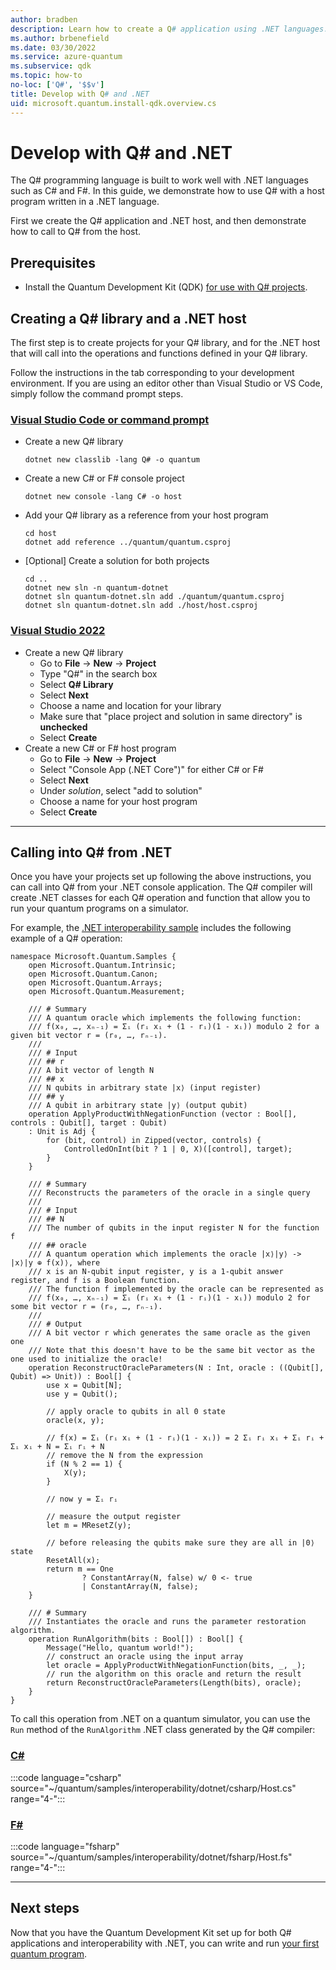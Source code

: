 ```yaml
---
author: bradben
description: Learn how to create a Q# application using .NET languages. Q# is built to work well with .NET languages such as C# and F#.
ms.author: brbenefield
ms.date: 03/30/2022
ms.service: azure-quantum
ms.subservice: qdk
ms.topic: how-to
no-loc: ['Q#', '$$v']
title: Develop with Q# and .NET
uid: microsoft.quantum.install-qdk.overview.cs
---
```


# Develop with Q# and .NET

The Q# programming language is built to work well with .NET languages such as C# and F#. In this guide, we demonstrate how to use Q# with a host program written in a .NET language.

First we create the Q# application and .NET host, and then demonstrate how to call to Q# from the host.

## Prerequisites

- Install the Quantum Development Kit (QDK) [for use with Q# projects](xref:microsoft.quantum.install-qdk.overview.standalone).

## Creating a Q# library and a .NET host

The first step is to create projects for your Q# library, and for the .NET host that will call into the operations and functions defined in your Q# library.

Follow the instructions in the tab corresponding to your development environment.
If you are using an editor other than Visual Studio or VS Code, simply follow the command prompt steps.

### [Visual Studio Code or command prompt](#tab/tabid-cmdline)

- Create a new Q# library

  ```dotnetcli
  dotnet new classlib -lang Q# -o quantum
  ```

- Create a new C# or F# console project

  ```dotnetcli
  dotnet new console -lang C# -o host  
  ```

- Add your Q# library as a reference from your host program

  ```dotnetcli
  cd host
  dotnet add reference ../quantum/quantum.csproj
  ```

- [Optional] Create a solution for both projects

  ```dotnetcli
  cd ..
  dotnet new sln -n quantum-dotnet
  dotnet sln quantum-dotnet.sln add ./quantum/quantum.csproj
  dotnet sln quantum-dotnet.sln add ./host/host.csproj
  ```

### [Visual Studio 2022](#tab/tabid-vs2022)

- Create a new Q# library
  - Go to **File** -> **New** -> **Project**
  - Type "Q#" in the search box
  - Select **Q# Library**
  - Select **Next**
  - Choose a name and location for your library
  - Make sure that "place project and solution in same directory" is **unchecked**
  - Select **Create**
- Create a new C# or F# host program
  - Go to **File** → **New** → **Project**
  - Select "Console App (.NET Core")" for either C# or F#
  - Select **Next**
  - Under *solution*, select "add to solution"
  - Choose a name for your host program
  - Select **Create**

***

## Calling into Q# from .NET

Once you have your projects set up following the above instructions, you can call into Q# from your .NET console application.
The Q# compiler will create .NET classes for each Q# operation and function that allow you to run your quantum programs on a simulator.

For example, the [.NET interoperability sample](https://github.com/microsoft/Quantum/tree/main/samples/interoperability/dotnet) includes the following example of a Q# operation:

```qsharp
namespace Microsoft.Quantum.Samples {
    open Microsoft.Quantum.Intrinsic;
    open Microsoft.Quantum.Canon;
    open Microsoft.Quantum.Arrays;
    open Microsoft.Quantum.Measurement;

    /// # Summary
    /// A quantum oracle which implements the following function:
    /// f(x₀, …, xₙ₋₁) = Σᵢ (rᵢ xᵢ + (1 - rᵢ)(1 - xᵢ)) modulo 2 for a given bit vector r = (r₀, …, rₙ₋₁).
    ///
    /// # Input
    /// ## r
    /// A bit vector of length N
    /// ## x
    /// N qubits in arbitrary state |x⟩ (input register)
    /// ## y
    /// A qubit in arbitrary state |y⟩ (output qubit)
    operation ApplyProductWithNegationFunction (vector : Bool[], controls : Qubit[], target : Qubit)
    : Unit is Adj {
        for (bit, control) in Zipped(vector, controls) {
            ControlledOnInt(bit ? 1 | 0, X)([control], target);
        }
    }

    /// # Summary
    /// Reconstructs the parameters of the oracle in a single query
    ///
    /// # Input
    /// ## N
    /// The number of qubits in the input register N for the function f
    /// ## oracle
    /// A quantum operation which implements the oracle |x⟩|y⟩ -> |x⟩|y ⊕ f(x)⟩, where
    /// x is an N-qubit input register, y is a 1-qubit answer register, and f is a Boolean function.
    /// The function f implemented by the oracle can be represented as
    /// f(x₀, …, xₙ₋₁) = Σᵢ (rᵢ xᵢ + (1 - rᵢ)(1 - xᵢ)) modulo 2 for some bit vector r = (r₀, …, rₙ₋₁).
    ///
    /// # Output
    /// A bit vector r which generates the same oracle as the given one
    /// Note that this doesn't have to be the same bit vector as the one used to initialize the oracle!
    operation ReconstructOracleParameters(N : Int, oracle : ((Qubit[], Qubit) => Unit)) : Bool[] {
        use x = Qubit[N];
        use y = Qubit();

        // apply oracle to qubits in all 0 state
        oracle(x, y);

        // f(x) = Σᵢ (rᵢ xᵢ + (1 - rᵢ)(1 - xᵢ)) = 2 Σᵢ rᵢ xᵢ + Σᵢ rᵢ + Σᵢ xᵢ + N = Σᵢ rᵢ + N
        // remove the N from the expression
        if (N % 2 == 1) {
            X(y);
        }

        // now y = Σᵢ rᵢ

        // measure the output register
        let m = MResetZ(y);

        // before releasing the qubits make sure they are all in |0⟩ state
        ResetAll(x);
        return m == One
                ? ConstantArray(N, false) w/ 0 <- true
                | ConstantArray(N, false);
    }

    /// # Summary
    /// Instantiates the oracle and runs the parameter restoration algorithm.
    operation RunAlgorithm(bits : Bool[]) : Bool[] {
        Message("Hello, quantum world!");
        // construct an oracle using the input array
        let oracle = ApplyProductWithNegationFunction(bits, _, _);
        // run the algorithm on this oracle and return the result
        return ReconstructOracleParameters(Length(bits), oracle);
    }
}
```

To call this operation from .NET on a quantum simulator, you can use the `Run` method of the `RunAlgorithm` .NET class generated by the Q# compiler:

### [C#](#tab/tabid-csharp)

:::code language="csharp" source="~/quantum/samples/interoperability/dotnet/csharp/Host.cs" range="4-":::

### [F#](#tab/tabid-fsharp)

:::code language="fsharp" source="~/quantum/samples/interoperability/dotnet/fsharp/Host.fs" range="4-":::

***

## Next steps

Now that you have the Quantum Development Kit set up for both Q# applications and interoperability with .NET, you can write and run [your first quantum program](xref:microsoft.quantum.tutorial-qdk.random-number).
